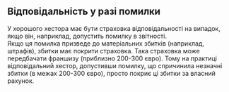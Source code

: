 ## Відповідальність у разі помилки

У хорошого хестора має бути страховка відповідальності на випадок, якщо він, наприклад, допустить помилку в звітності.  
Якщо ця помилка призведе до матеріальних збитків (наприклад, штрафів), збитки має покрити страховка. Така страховка може
передбачати франшизу (приблизно 200-300 євро). Тому на практиці відповідальний хестор, допустивши помилку, що спричинила
незначні збитки (в межах 200-300 євро), просто покриє ці збитки за власний рахунок.
